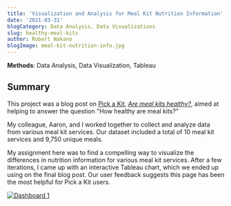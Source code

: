 ```yaml
---
title: 'Visualization and Analysis for Meal Kit Nutrition Information'
date: '2021-03-31'
blogCategory: Data Analysis, Data Visualizations
slug: healthy-meal-kits
author: Robert Nakano
blogImage: meal-kit-nutrition-info.jpg
---
```


<strong>Methods</strong>: Data Analysis, Data Visualization, Tableau

<h2>Summary</h2> 
This project was a blog post on <a href="https://pickakit.com">Pick a Kit</a>, <i><a href='https://pickakit.com/blog/healthy-meal-kits'>Are meal kits healthy?</a></i>, aimed at helping to answer the question "How healthy are meal kits?" 
<p>My colleague, Aaron, and I worked together to collect and analyze data from various meal kit services. Our dataset included a total of 10 meal kit services and 9,750 unique meals.</p>

<p> My assignment here was to find a compelling way to visualize the differences in nutrition information for various meal kit services. After a few iterations, I came up with an interactive Tableau chart, which we ended up using on the final blog post. Our user feedback suggests this page has been the most helpful for Pick a Kit users. </p>

<div class='tableauPlaceholder' id='viz1617247954439' style='position: relative'><noscript><a href='https:&#47;&#47;pickakit.com&#47;'><img alt='Dashboard 1 ' src='https:&#47;&#47;public.tableau.com&#47;static&#47;images&#47;pi&#47;pickakit-nutrition2019-10-03&#47;Dashboard1&#47;1_rss.png' style='border: none' /></a></noscript><object class='tableauViz'  style='display:none;'><param name='host_url' value='https%3A%2F%2Fpublic.tableau.com%2F' /> <param name='embed_code_version' value='3' /> <param name='site_root' value='' /><param name='name' value='pickakit-nutrition2019-10-03&#47;Dashboard1' /><param name='tabs' value='no' /><param name='toolbar' value='yes' /><param name='static_image' value='https:&#47;&#47;public.tableau.com&#47;static&#47;images&#47;pi&#47;pickakit-nutrition2019-10-03&#47;Dashboard1&#47;1.png' /> <param name='animate_transition' value='yes' /><param name='display_static_image' value='yes' /><param name='display_spinner' value='yes' /><param name='display_overlay' value='yes' /><param name='display_count' value='yes' /><param name='filter' value='publish=yes?:embed=y' /><param name='filter' value='publish=yes' /></object></div>                <script type='text/javascript'>                    var divElement = document.getElementById('viz1617247954439');                    var vizElement = divElement.getElementsByTagName('object')[0];                    if ( divElement.offsetWidth > 800 ) { vizElement.style.width='100%';vizElement.style.height=(divElement.offsetWidth*0.75)+'px';} else if ( divElement.offsetWidth > 500 ) { vizElement.style.width='100%';vizElement.style.height=(divElement.offsetWidth*0.75)+'px';} else { vizElement.style.width='100%';vizElement.style.height='977px';}                     var scriptElement = document.createElement('script');                    scriptElement.src = 'https://public.tableau.com/javascripts/api/viz_v1.js';                    vizElement.parentNode.insertBefore(scriptElement, vizElement);                </script>